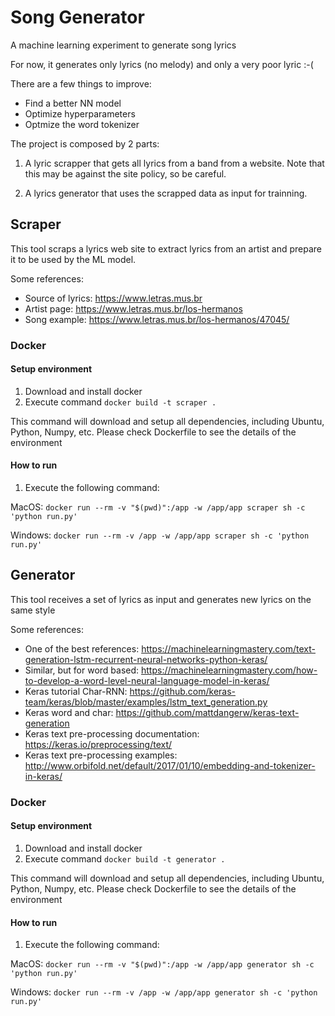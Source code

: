 # Song Generator

A machine learning experiment to generate song lyrics

For now, it generates only lyrics (no melody) and only a very poor lyric :-(

There are a few things to improve:
- Find a better NN model
- Optimize hyperparameters
- Optmize the word tokenizer


The project is composed by 2 parts:

1. A lyric scrapper that gets all lyrics from a band from a website. Note that this may be against the site policy, so be careful.

2. A lyrics generator that uses the scrapped data as input for trainning.


## Scraper

This tool scraps a lyrics web site to extract lyrics from an artist and prepare it to be used by the ML model.

Some references:
* Source of lyrics: https://www.letras.mus.br
* Artist page: https://www.letras.mus.br/los-hermanos
* Song example: https://www.letras.mus.br/los-hermanos/47045/


### Docker

#### Setup environment

1. Download and install docker
2. Execute command `docker build -t scraper .`

This command will download and setup all dependencies, including Ubuntu, Python, Numpy, etc.
Please check Dockerfile to see the details of the environment


#### How to run

1. Execute the following command:

MacOS: `docker run --rm -v "$(pwd)":/app -w /app/app scraper sh -c 'python run.py'`

Windows: `docker run --rm -v /app -w /app/app scraper sh -c 'python run.py'`




## Generator

This tool receives a set of lyrics as input and generates new lyrics on the same style

Some references:
* One of the best references: https://machinelearningmastery.com/text-generation-lstm-recurrent-neural-networks-python-keras/
* Similar, but for word based: https://machinelearningmastery.com/how-to-develop-a-word-level-neural-language-model-in-keras/
* Keras tutorial Char-RNN: https://github.com/keras-team/keras/blob/master/examples/lstm_text_generation.py
* Keras word and char: https://github.com/mattdangerw/keras-text-generation
* Keras text pre-processing documentation: https://keras.io/preprocessing/text/
* Keras text pre-processing examples: http://www.orbifold.net/default/2017/01/10/embedding-and-tokenizer-in-keras/


### Docker

#### Setup environment

1. Download and install docker
2. Execute command `docker build -t generator .`

This command will download and setup all dependencies, including Ubuntu, Python, Numpy, etc.
Please check Dockerfile to see the details of the environment


#### How to run

1. Execute the following command:

MacOS: `docker run --rm -v "$(pwd)":/app -w /app/app generator sh -c 'python run.py'`

Windows: `docker run --rm -v /app -w /app/app generator sh -c 'python run.py'`
